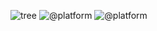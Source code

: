 ![tree](https://user-images.githubusercontent.com/185555/88728314-862a5c00-d185-11ea-940e-3b78fbbc8177.png)
![@platform](https://user-images.githubusercontent.com/185555/88729229-76ac1280-d187-11ea-81c6-14146ec64848.png)
![@platform](https://user-images.githubusercontent.com/185555/72216638-a8151600-3588-11ea-8a5f-2661e51cdf46.png)
